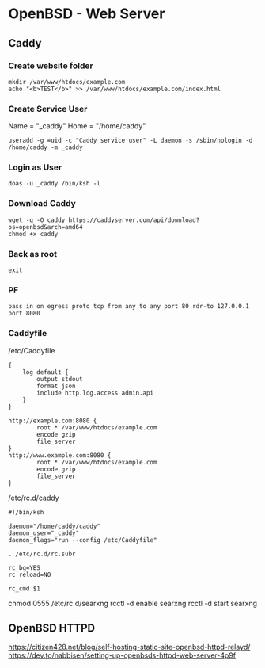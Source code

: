 # OpenBSD - Web Server

## Caddy

### Create website folder

```
mkdir /var/www/htdocs/example.com
echo "<b>TEST</b>" >> /var/www/htdocs/example.com/index.html
```

### Create Service User

Name = "_caddy" Home = "/home/caddy"
```
useradd -g =uid -c "Caddy service user" -L daemon -s /sbin/nologin -d /home/caddy -m _caddy
```

### Login as User

```
doas -u _caddy /bin/ksh -l
```

### Download Caddy

```
wget -q -O caddy https://caddyserver.com/api/download?os=openbsd&arch=amd64
chmod +x caddy
```

### Back as root

```
exit
```

### PF

```
pass in on egress proto tcp from any to any port 80 rdr-to 127.0.0.1 port 8080
```

### Caddyfile

/etc/Caddyfile

```
{
	log default {
		output stdout
		format json
		include http.log.access admin.api
	}
}

http://example.com:8080 {
        root * /var/www/htdocs/example.com
        encode gzip
        file_server
}
http://www.example.com:8080 {
        root * /var/www/htdocs/example.com
        encode gzip
        file_server
}
```

/etc/rc.d/caddy
```
#!/bin/ksh

daemon="/home/caddy/caddy"
daemon_user="_caddy"
daemon_flags="run --config /etc/Caddyfile"

. /etc/rc.d/rc.subr

rc_bg=YES
rc_reload=NO

rc_cmd $1
```

chmod 0555 /etc/rc.d/searxng
rcctl -d enable searxng
rcctl -d start searxng



## OpenBSD HTTPD
https://citizen428.net/blog/self-hosting-static-site-openbsd-httpd-relayd/
https://dev.to/nabbisen/setting-up-openbsds-httpd-web-server-4p9f
